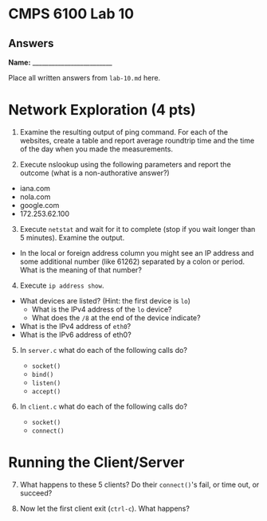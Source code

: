 # CMPS 6100 Lab 10
## Answers

**Name:** _________________________

Place all written answers from `lab-10.md` here.

# Network Exploration (4 pts)

1. Examine the resulting output of ping command. For each of the websites, 
create a table and report average roundtrip time and the time of the day 
when you made the measurements.


2.	Execute nslookup using the following parameters and report the outcome (what is a non-authorative answer?)
  - iana.com
  - nola.com
  - google.com
  - 172.253.62.100

3. Execute `netstat` and wait for it to complete (stop if you wait longer than 5 minutes). Examine the output.
  - In the local or foreign address column you might see an IP address and 
  some additional number (like 61262) separated by a colon or period. What 
  is the meaning of that number?

4. Execute `ip address show`.
  - What devices are listed? (Hint: the first device is `lo`)
    - What is the IPv4 address of the `lo` device?
    - What does the `/8` at the end of the device indicate?
  - What is the IPv4 address of `eth0`?
  - What is the IPv6 address of eth0?

5. In `server.c` what do each of the following calls do?
    - `socket()`
    - `bind()`
    - `listen()`
    - `accept()`

6. In `client.c` what do each of the following calls do?
    - `socket()`
    - `connect()`

# Running the Client/Server

7. What happens to these 5 clients? Do their `connect()`'s fail, or time 
out, or succeed?

8. Now let the first client exit (`ctrl-c`). What happens?